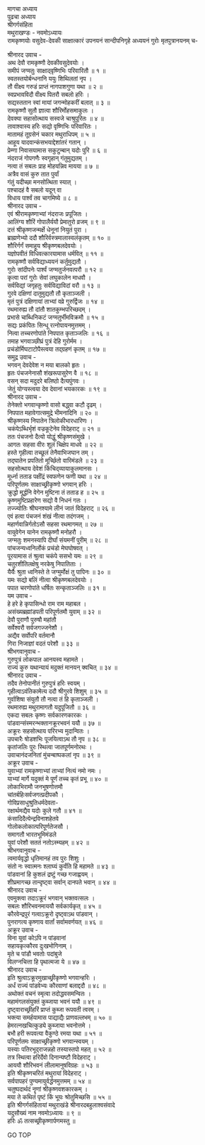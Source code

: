 मागचा अध्याय  
पुढचा अध्याय  
श्रीगर्गसंहिता  
मथुराखण्डः - नवमोऽध्यायः  
रामकृष्णयोः वसुदेव-देवकी साक्षात्कारं उपनयनं सान्दीपनिगृहे अध्ययनं गुरोः मृतपुत्रानयनम् च-  
  
श्रीनारद उवाच -  
अथ देवौ रामकृष्णौ देवकीवसुदेवयोः ।  
समीपं जग्मतुः साक्षाद्‌वृष्णिभिः परिवारितौ ॥ १ ॥  
स्वतस्तयोर्बन्धनानि ययुः शिथिलतां नृप ।  
तौ वीक्ष्य गरुडं प्राप्तं नागपाशगुणा यथा ॥ २ ॥  
स्वप्रभावविदौ वीक्ष्य पितरौ सबलो हरिः ।  
सद्यस्ततान स्वां मायां जगन्मोहकरीं बलात् ॥ ३ ॥  
रामकृष्णौ सुतौ ज्ञात्वा शौरिर्मोहसमाकुलः ।  
देवक्या सहासोत्थाय सस्वजे चाश्रुपूरितः ॥ ४ ॥  
तावाश्वास्य हरिः सद्यो वृष्णिभिः परिवारितः ।  
मातामहं तूग्रसेनं चकार मथुराधिपम् ॥ ५ ॥  
आहूय यादवान्कंसभयाद्देशांतरं गतान् ।  
प्रेम्णा निवासयामास सकुटुम्बान् यदोः पुरि ॥ ६ ॥  
नंदराजं गोपगणैः स्वगृहान् गंतुमुद्यतम् ।  
नत्वा तं सबलः प्राह मोहयन्निव मायया ॥ ७ ॥  
अत्रैव वासं कुरु तात पुर्यां  
     गंतुं यदीच्छा मनसोत्थिता स्यात् ।  
पश्चादहं वै सबलो यदून् वा  
     विधाय पार्श्वं तव चागमिष्ये ॥ ८ ॥  
श्रीनारद उवाच -  
एवं श्रीरामकृष्णाभ्यां नंदराजः प्रपूजितः ।  
आलिंग्य शौरिं गोपालैर्ययौ प्रेमातुरो व्रजम् ॥ ९ ॥  
दत्तं श्रीकृष्णजन्मर्क्षे धेनूनां नियुतं पुरा ।  
ब्राह्मणेभ्यो ददौ शौरिर्वस्त्रमालास्वलंकृतम् ॥ १० ॥  
शौरिर्गर्गं समाहूय श्रीकृष्णबलदेवयोः ।  
यज्ञोपवीतं विधिवत्कारयामास धर्मवित् ॥ ११ ॥  
रामकृष्णौ सर्वविद्याध्ययनं कर्तुमुद्यतौ ।  
गुरोः सांदीपनेः पार्श्वं जग्मतुर्जनवत्परौ ॥ १२ ॥  
कृत्वा परां गुरोः सेवां लघुकालेन माधवौ ।  
सर्वविद्यां जगृहतुः सर्वविद्याविदां वरौ ॥ १३ ॥  
गुरवे दक्षिणां दातुमुद्यतौ तौ कृताञ्जली ।  
मृतं पुत्रं दक्षिणायां ताभ्यां वव्रे गुरुर्द्विजः ॥ १४ ॥  
रथमारुह्य तौ दांतौ शातकुम्भपरिच्छदम् ।  
प्रभासे चाब्धिनिकटं जग्मतुर्भीमविक्रमौ ॥ १५ ॥  
सद्यः प्रकंपितः सिन्धू रत्नोपायनमुत्तमम् ।  
नित्वा तच्चरणोपांते निपपात कृताञ्जलिः ॥ १६ ॥  
तमाह भगवाञ्छीघ्रं पुत्रं देहि गुरोर्मम ।  
प्रचंडोर्मिघटाटोपैस्त्वया तद्ग्रहणं कृतम् ॥ १७ ॥  
समुद्र उवाच -  
भगवन् देवदेवेश न मया बालको हृतः ।  
हृतः पंचजनेनासौ शंखरूपासुरेण वै ॥ १८ ॥  
वसन् सदा मदुदरे बलिष्ठो दैत्यपुंगवः ।  
जेतुं योग्यस्त्वया देव देवानां भयकारकः ॥ १९ ॥  
श्रीनारद उवाच -  
तेनेक्तो भगवान्कृष्णो वासो बद्ध्वा कटौ दृढम् ।  
निपपात महावेगात्समुद्रे भीमनादिनि ॥ २० ॥  
श्रीकृष्णस्य निपातेन त्रिलोकीभारधारिणः ।  
चकंपेऽब्धिर्भृशं वज्रकूटेनेव विदेहराट् ॥ २१ ॥  
ततः पंचजनो दैत्यो योद्धुं श्रीकृष्णसंमुखे ।  
आगतः सहसा वीरः शूलं चिक्षेप माधवे ॥ २२ ॥  
हस्ते गृहीत्वा तच्छूलं तेनैवाभिजघान तम् ।  
तद्घातेन प्रपतितो मूर्च्छितो वारिमंडले ॥ २३ ॥  
सहसोत्थाय देवेशं किंचिद्‌व्यायाकुलमानसः ।  
मूर्ध्ना तताड पक्षींद्रं स्वफणेन फणी यथा ॥ २४ ॥  
परिपूर्णतमः साक्षाच्छ्रीकृष्णो भगवान् हरिः ।  
क्रुद्धो मूर्द्धनि वेगेन मुष्टिना तं तताड ह ॥ २५ ॥  
कृष्णमुष्टिप्रहारेण सद्यो वै निधनं गतः ।  
तज्ज्योतिः श्रीघनश्यामे लीनं जातं विदेहराट् ॥ २६ ॥  
एवं हत्वा पंचजनं शंखं नीत्वा तदंगजम् ।  
महार्णवान्निर्गतोऽसौ सहसा रथमागमत् ॥ २७ ॥  
वायुवेगेन यानेन रामकृष्णौ मनोहरौ ।  
जग्मतुः शमनस्यापि दीर्घां संयमनीं पुरीम् ॥ २८ ॥  
पांचजन्यध्वनिर्लोकं प्रचंडो मेघघोषवत् ।  
पूरयामास तं श्रुत्वा चकंपे ससभो यमः ॥ २९ ॥  
चतुरशीतिलक्षेषु नरकेषु निपातिताः ।  
यैर्यैः श्रुता ध्वनिस्ते ते जग्मुर्मोक्षं तु पापिनः ॥ ३० ॥  
यमः सद्यो बलिं नीत्वा श्रीकृष्णबलदेवयोः ।  
पपात चरणोपांते धर्षितः सन्कृताञ्जलिः ॥ ३१ ॥  
यम उवाच -  
हे हरे हे कृपासिन्धो राम राम महाबल ।  
असंख्यब्रह्मांडपती परिपूर्णतमौ युवाम् ॥ ३२ ॥  
देवौ पुराणौ पुरुषौ महांतौ  
     सर्वेश्वरौ सर्वजगज्जनेशौ ।  
अद्यैव सर्वोपरि वर्तमानौ  
     गिरा निजाज्ञां वदतं परेशौ ॥ ३३ ॥  
श्रीभगवानुवाच -  
गुरुपुत्रं लोकपाल आनयस्व महामते ।  
राज्यं कुरु यथान्यायं मदुक्तं मानयन् क्वचित् ॥ ३४ ॥  
श्रीनारद उवाच -  
तदैव तेनोपानीतं गुरुपुत्रं हरिः स्वयम् ।  
गृहीत्वाऽवंतिकामेत्य ददौ श्रीगुरवे शिशुम् ॥ ३५ ॥  
गुर्वाशिषा संयुतौ तौ नत्वा तं हि कृताञ्जली ।  
रथमारुह्य मथुरामागतौ यदुपूजितौ ॥ ३६ ॥  
एकदा सबलः कृष्णः सर्वकारणकारकः ।  
पांडवान्संस्मरन्भक्तानक्रूरभवनं ययौ ॥ ३७ ॥  
अक्रूरः सहसोत्थाय परिरभ्य मुदान्वितः ।  
उपचारैः षोडशभिः पूजयित्वाऽथ तौ नृप ॥ ३८ ॥  
कृतांजलिः पुरः स्थित्वा जातपूर्णमनोरथः ।  
उवाचानंदजनितां मुंचन्बाष्पकलां नृप ॥ ३९ ॥  
अक्रूर उवाच -  
युवाभ्यां रामकृष्णाभ्यां ताभ्यां नित्यं नमो नमः ।  
याभ्यां मार्गे यदुक्तं मे पूर्णं तच्च कृतं प्रभू ॥ ४० ॥  
लोकाभिरामौ जनभूषणोत्तमौ  
     चांतर्बहिःसर्वजगत्प्रदीपकौ ।  
गोविप्रसाधुश्रुतिधर्मदेवता-  
     रक्षार्थमद्यैव यदोः कुले गतौ ॥ ४१ ॥  
कंसादिदैत्येन्द्रविनाशहेतवे  
     गोलोकलोकात्परिपूर्णतेजसौ ।  
समागतौ भारतभूमिमंडले  
     युवां परेशौ सततं नतोऽस्म्यहम् ॥ ४२ ॥  
श्रीभगवानुवाच -  
त्वमार्यवृद्धो धृतिमानहं तव पुरः शिशुः ।  
संतो नः स्वात्मनः श्लाघ्यं कुर्वंति हि महामते ॥ ४३ ॥  
पांडवानां हि कुशलं द्रष्टुं गच्छ गजाह्वयम् ।  
शीघ्रमागच्छ तान्दृष्ट्वा सर्वान् दानपते भवान् ॥ ४४ ॥  
श्रीनारद उवाच -  
एवमुक्त्वा तदाऽक्रूरं भगवान् भक्तवत्सलः ।  
सबलः शौरिभवनमाययौ सर्वकार्यकृत् ॥ ४५ ॥  
कौरवेन्द्रपुरं गत्वाऽक्रूरो दृष्ट्वाऽथ पांडवान् ।  
पुनरागत्य कृष्णाय वार्तां सर्वामवर्णयत् ॥ ४६ ॥  
अक्रूर उवाच -  
विना युवां कोऽपि न पांडवानां  
     सहायकृत्कौरव दुःखभोगिनाम् ।  
मृते च पांडौ भवतोः पदांबुजे  
     विलग्नचित्ता हि पृथात्मजा ये ॥ ४७ ॥  
श्रीनारद उवाच -  
इति श्रुत्वाऽक्रूरमुखाच्छ्रीकृष्णो भगवान्हरिः ।  
अर्धं राज्यं पांडवेभ्यः कौरवाणां बलाद्ददौ ॥ ४८ ॥  
अथोक्तं वचनं स्मृत्वा तदोद्धवसमन्वितः ।  
महामंगलसंयुक्तं कुब्जाया भवनं ययौ ॥ ४९ ॥  
दृष्ट्वाराच्छ्रीहरिं प्राप्तं कुब्जा रूपवती त्वरम् ।  
भक्त्या समर्हयामास पाद्याद्यैः प्राणवल्लभम् ॥ ५० ॥  
हेमरत्नखचित्कुड्ये कुब्जाया भवनोत्तमे ।  
बभौ हरी रूपवत्या वैकुण्ठे रमया यथा ॥ ५१ ॥  
परिपूर्णतमः साक्षाच्छ्रीकृष्णो भगवान्स्वयम् ।  
यस्याः पतिरभूद्‌राजन्नहो तस्यास्तपो महत् ॥ ५२ ॥  
तत्र स्थित्वा हरिर्देवो दिनान्यष्टौ विदेहराट् ।  
आययौ शौरिभवनं लीलामानुषविग्रहः ॥ ५३ ॥  
इति श्रीकृष्णचरितं मथुरायां विदेहराट् ।  
सर्वपापहरं पुण्यमायुर्वर्द्धनमुत्तमम् ॥ ५४ ॥  
चतुष्पदार्थदं नॄणां श्रीकृष्णवशकारकम् ।  
मया ते कथितं पृष्टं किं भूयः श्रोतुमिच्छसि ॥ ५५ ॥  
इति श्रीगर्गसंहितायां मथुराखंडे श्रीनारदबहुलाश्वसंवादे  
यदुसौख्यं नाम नवमोऽध्यायः ॥ ९ ॥  
हरिः ॐ तत्सच्छ्रीकृष्णार्पणमस्तु ॥  
  
GO TOP
